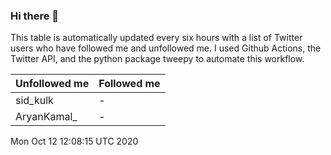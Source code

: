 ### Hi there 👋

This table is automatically updated every six hours with a list of Twitter users who have followed me and unfollowed me. I used Github Actions, the Twitter API, and the python package tweepy to automate this workflow.

| Unfollowed me |  Followed me |
| --- | --- |
|sid_kulk|-|
|AryanKamal_|-|
Mon Oct 12 12:08:15 UTC 2020
